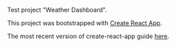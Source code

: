 Test project "Weather Dashboard".

This project was bootstrapped with [Create React App](https://github.com/facebookincubator/create-react-app).

The most recent version of create-react-app guide [here](https://github.com/facebookincubator/create-react-app/blob/master/packages/react-scripts/template/README.md).
